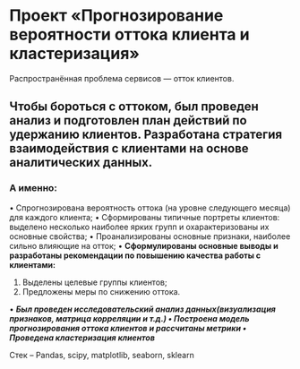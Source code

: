 # Проект «Прогнозирование вероятности оттока клиента и кластеризация»

Распространённая проблема сервисов — отток клиентов. 
## Чтобы бороться с оттоком, был проведен анализ и подготовлен план действий по удержанию клиентов. Разработана стратегия взаимодействия с клиентами на основе аналитических данных.
### А именно:
•	Спрогнозирована вероятность оттока (на уровне следующего месяца) для каждого клиента;
•	Сформированы типичные портреты клиентов: выделено несколько наиболее ярких групп и охарактеризованы их основные свойства;
•	Проанализированы основные признаки, наиболее сильно влияющие на отток;
•	**Сформулированы основные выводы и разработаны рекомендации по повышению качества работы с клиентами:**

1) Выделены целевые группы клиентов;
2) Предложены меры по снижению оттока.


•	***Был проведен исследовательский анализ данных(визуализация признаков, матрица корреляции и т.д.)
•	Построена модель прогнозирования оттока клиентов и рассчитаны метрики
•	Проведена кластеризация клиентов***

Стек – Pandas, scipy, matplotlib, seaborn, sklearn

